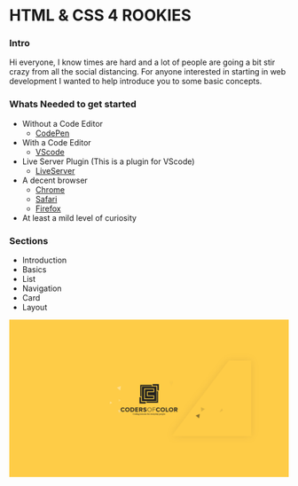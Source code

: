 # HTML &AMP; CSS 4 ROOKIES

### Intro
Hi everyone, I know times are hard and a lot of people are going a bit stir crazy from all the social distancing. For anyone interested in starting in web development I wanted to help introduce you to some basic concepts. 


### Whats **Needed** to get started
- Without a Code Editor
  - [CodePen](http://codepen.io)
- With a Code Editor
  - [VScode](https://code.visualstudio.com/)
- Live Server Plugin (This is a plugin for VScode)
  - [LiveServer](https://marketplace.visualstudio.com/items?itemName=ritwickdey.LiveServer) 
- A decent browser
  - [Chrome](https://www.google.com/chrome/)
  - [Safari](https://support.apple.com/downloads/safari)
  - [Firefox](https://www.mozilla.org/en-US/firefox/new/)
- At least a mild level of curiosity


### Sections
 - Introduction
 - Basics
 - List
 - Navigation
 - Card
 - Layout

![alt text](./utils/img/cover.jpg "Coders Of Color")
